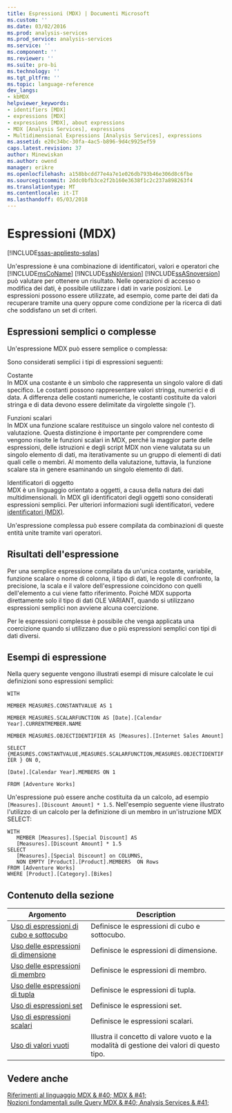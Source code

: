 ```yaml
---
title: Espressioni (MDX) | Documenti Microsoft
ms.custom: ''
ms.date: 03/02/2016
ms.prod: analysis-services
ms.prod_service: analysis-services
ms.service: ''
ms.component: ''
ms.reviewer: ''
ms.suite: pro-bi
ms.technology: ''
ms.tgt_pltfrm: ''
ms.topic: language-reference
dev_langs:
- kbMDX
helpviewer_keywords:
- identifiers [MDX]
- expressions [MDX]
- expressions [MDX], about expressions
- MDX [Analysis Services], expressions
- Multidimensional Expressions [Analysis Services], expressions
ms.assetid: e20c34bc-30fa-4ac5-b896-9d4c9925ef59
caps.latest.revision: 37
author: Minewiskan
ms.author: owend
manager: erikre
ms.openlocfilehash: a158bbcdd77e4a7e1e026db793b46e306d8c6fbe
ms.sourcegitcommit: 2ddc0bfb3ce2f2b160e3638f1c2c237a898263f4
ms.translationtype: MT
ms.contentlocale: it-IT
ms.lasthandoff: 05/03/2018
---
```

# <a name="expressions-mdx"></a>Espressioni (MDX)
[!INCLUDE[ssas-appliesto-sqlas](../includes/ssas-appliesto-sqlas.md)]

  Un'espressione è una combinazione di identificatori, valori e operatori che [!INCLUDE[msCoName](../includes/msconame-md.md)] [!INCLUDE[ssNoVersion](../includes/ssnoversion-md.md)] [!INCLUDE[ssASnoversion](../includes/ssasnoversion-md.md)] può valutare per ottenere un risultato. Nelle operazioni di accesso o modifica dei dati, è possibile utilizzare i dati in varie posizioni. Le espressioni possono essere utilizzate, ad esempio, come parte dei dati da recuperare tramite una query oppure come condizione per la ricerca di dati che soddisfano un set di criteri.  
  
## <a name="simple-and-complex-expressions"></a>Espressioni semplici o complesse  
 Un'espressione MDX può essere semplice o complessa:  
  
 Sono considerati semplici i tipi di espressioni seguenti:  
  
 Costante  
 In MDX una costante è un simbolo che rappresenta un singolo valore di dati specifico. Le costanti possono rappresentare valori stringa, numerici e di data. A differenza delle costanti numeriche, le costanti costituite da valori stringa e di data devono essere delimitate da virgolette singole (').  
  
 Funzioni scalari  
 In MDX una funzione scalare restituisce un singolo valore nel contesto di valutazione. Questa distinzione è importante per comprendere come vengono risolte le funzioni scalari in MDX, perché la maggior parte delle espressioni, delle istruzioni e degli script MDX non viene valutata su un singolo elemento di dati, ma iterativamente su un gruppo di elementi di dati quali celle o membri. Al momento della valutazione, tuttavia, la funzione scalare sta in genere esaminando un singolo elemento di dati.  
  
 Identificatori di oggetto  
 MDX è un linguaggio orientato a oggetti, a causa della natura dei dati multidimensionali. In MDX gli identificatori degli oggetti sono considerati espressioni semplici. Per ulteriori informazioni sugli identificatori, vedere [identificatori &#40;MDX&#41;](../mdx/identifiers-mdx.md).  
  
 Un'espressione complessa può essere compilata da combinazioni di queste entità unite tramite vari operatori.  
  
## <a name="expression-results"></a>Risultati dell'espressione  
 Per una semplice espressione compilata da un'unica costante, variabile, funzione scalare o nome di colonna, il tipo di dati, le regole di confronto, la precisione, la scala e il valore dell'espressione coincidono con quelli dell'elemento a cui viene fatto riferimento. Poiché MDX supporta direttamente solo il tipo di dati OLE VARIANT, quando si utilizzano espressioni semplici non avviene alcuna coercizione.  
  
 Per le espressioni complesse è possibile che venga applicata una coercizione quando si utilizzano due o più espressioni semplici con tipi di dati diversi.  
  
## <a name="expression-examples"></a>Esempi di espressione  
 Nella query seguente vengono illustrati esempi di misure calcolate le cui definizioni sono espressioni semplici:  
  
 `WITH`  
  
 `MEMBER MEASURES.CONSTANTVALUE AS 1`  
  
 `MEMBER MEASURES.SCALARFUNCTION AS [Date].[Calendar Year].CURRENTMEMBER.NAME`  
  
 `MEMBER MEASURES.OBJECTIDENTIFIER AS [Measures].[Internet Sales Amount]`  
  
 `SELECT {MEASURES.CONSTANTVALUE,MEASURES.SCALARFUNCTION,MEASURES.OBJECTIDENTIFIER } ON 0,`  
  
 `[Date].[Calendar Year].MEMBERS ON 1`  
  
 `FROM [Adventure Works]`  
  
 Un'espressione può essere anche costituita da un calcolo, ad esempio `[Measures].[Discount Amount] * 1.5`. Nell'esempio seguente viene illustrato l'utilizzo di un calcolo per la definizione di un membro in un'istruzione MDX SELECT:  
  
```  
WITH   
   MEMBER [Measures].[Special Discount] AS  
   [Measures].[Discount Amount] * 1.5  
SELECT   
   [Measures].[Special Discount] on COLUMNS,  
   NON EMPTY [Product].[Product].MEMBERS  ON Rows  
FROM [Adventure Works]  
WHERE [Product].[Category].[Bikes]  
```  
  
## <a name="in-this-section"></a>Contenuto della sezione  
  
|Argomento|Description|  
|-----------|-----------------|  
|[Uso di espressioni di cubo e sottocubo](../mdx/using-cube-and-subcube-expressions.md)|Definisce le espressioni di cubo e sottocubo.|  
|[Uso delle espressioni di dimensione](../mdx/using-dimension-expressions.md)|Definisce le espressioni di dimensione.|  
|[Uso delle espressioni di membro](../mdx/using-member-expressions.md)|Definisce le espressioni di membro.|  
|[Uso delle espressioni di tupla](../mdx/using-tuple-expressions.md)|Definisce le espressioni di tupla.|  
|[Uso di espressioni set](../mdx/using-set-expressions.md)|Definisce le espressioni set.|  
|[Uso di espressioni scalari](../mdx/using-scalar-expressions.md)|Definisce le espressioni scalari.|  
|[Uso di valori vuoti](../mdx/working-with-empty-values.md)|Illustra il concetto di valore vuoto e la modalità di gestione dei valori di questo tipo.|  
  
## <a name="see-also"></a>Vedere anche  
 [Riferimenti al linguaggio MDX & #40; MDX & #41;](../mdx/mdx-language-reference-mdx.md)   
 [Nozioni fondamentali sulle Query MDX & #40; Analysis Services & #41;](../analysis-services/multidimensional-models/mdx/mdx-query-fundamentals-analysis-services.md)  
  
  
